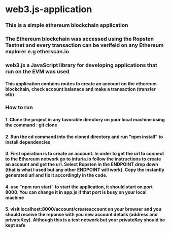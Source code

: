 # web3.js-application

### This is a simple ethereum blockchain application 
### The Ethereum blockchain was accessed using the Ropsten Testnet and every transaction can be verifeid on any Ethereum explorer e.g etherscan.io

### web3.js a JavaScript library for developing applications that run on the EVM was used

#### This application contains routes to create an account on the ethereum blockchain, check account balanace and make a transaction (transfer eth)

### How to run

#### 1. Clone the project in any favorable directory on your local machine using the command : git clone 
#### 2. Run the cd command into the cloned directory and run "npm install" to install dependencies
#### 3. First operation is to create an account. In order to get the url to connect to the Ethereum network go to infuria.io follow the instructions to create an account and get the url. Select Ropsten in the ENDPOINT drop down (that is what I used but any other ENDPOINT will work). Copy the instantly generated url and fix it accordingly in the code.
#### 4. use "npm run start" to start the application, it should start on port 8000. You can change it in app.js if that port is busy on your local machine
#### 5. visit localhost:8000/account/createaccount on your browser and you should receive the reponse with you new account details (address and privateKey). Although this is a test network but your privateKey should be kept safe


